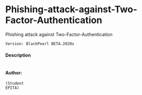 # Phishing-attack-against-Two-Factor-Authentication
Phishing attack against Two-Factor-Authentication

```
Version: BlackPearl BETA.2020x 
```

#### Description
``` 

```
#### Author:
```
(Student
EPITA)
```
